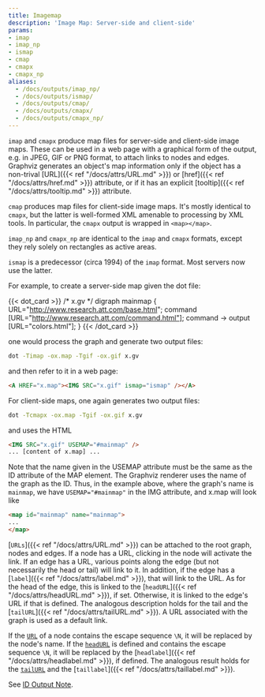 ```yaml
---
title: Imagemap
description: 'Image Map: Server-side and client-side'
params:
- imap
- imap_np
- ismap
- cmap
- cmapx
- cmapx_np
aliases:
  - /docs/outputs/imap_np/
  - /docs/outputs/ismap/
  - /docs/outputs/cmap/
  - /docs/outputs/cmapx/
  - /docs/outputs/cmapx_np/
---
```

`imap` and `cmapx` produce map files for server-side and client-side image maps.
These can be used in a web page with
a graphical form of the output, e.g. in JPEG, GIF or PNG format, to attach
links to nodes and edges. 
Graphviz generates an object's map information only if the object has a non-trival 
[URL]({{< ref "/docs/attrs/URL.md" >}}) or [href]({{< ref "/docs/attrs/href.md" >}})
attribute, or if it has an explicit [tooltip]({{< ref "/docs/attrs/tooltip.md" >}}) attribute.

`cmap` produces map files for client-side image maps. It's
mostly identical to `cmapx`, but the latter is well-formed XML amenable
to processing by XML tools. In particular, the `cmapx` output is wrapped in
`<map></map>`.

`imap_np` and `cmapx_np` are identical to the `imap` and `cmapx` formats,
except they rely solely on rectangles as active areas.

`ismap` is a predecessor (circa 1994)
of the `imap` format.  Most servers now use the latter.

For example, to create a server-side map
given the dot file:

{{< dot_card >}}
/* x.gv */
digraph mainmap {
  URL="http://www.research.att.com/base.html";
  command [URL="http://www.research.att.com/command.html"];
  command -> output [URL="colors.html"];
}
{{< /dot_card >}}

one would process the graph and generate two output files:

```bash
dot -Timap -ox.map -Tgif -ox.gif x.gv
```

and then refer to it in a web page:

```html
<A HREF="x.map"><IMG SRC="x.gif" ismap="ismap" /></A>
```

For client-side maps, one again generates two output files:

```bash
dot -Tcmapx -ox.map -Tgif -ox.gif x.gv
```

and uses the HTML

```html
<IMG SRC="x.gif" USEMAP="#mainmap" />
... [content of x.map] ...
```

Note that the name given in the USEMAP attribute must be the same
as the ID attribute of the MAP element. The Graphviz renderer
uses the name of the graph as the ID. Thus, in the example above,
where the graph's name is `mainmap`, we have `USEMAP="#mainmap"`
in the IMG attribute, and x.map will look like

```html
<map id="mainmap" name="mainmap">
... 
</map>
```

[`URLs`]({{< ref "/docs/attrs/URL.md" >}}) can be attached to the root
graph, nodes and edges. If a node has a URL, clicking in the node
will activate the link.
If an edge has a URL, various
points along the edge (but not necessarily the head or tail)
will link to it. In addition, if the edge has a
[`label`]({{< ref "/docs/attrs/label.md" >}}), that will link
to the URL.
As for the head of the edge, this is linked to the
[`headURL`]({{< ref "/docs/attrs/headURL.md" >}}), if set.
Otherwise, it is linked to the edge's URL if that is defined.
The analogous description holds for the tail and the
[`tailURL`]({{< ref "/docs/attrs/tailURL.md" >}}).
A URL associated with the graph is used as a default link.

If the [`URL`](/docs/attrs/URL/)
of a node contains the escape sequence `\N`, it will be replaced by
the node's name.
If the [`headURL`](/docs/attrs/headlabel/) is defined and contains the escape sequence `\N`,
it will be replaced by
the [`headlabel`]({{< ref "/docs/attrs/headlabel.md" >}}), if defined.
The analogous result holds for the [`tailURL`](/docs/attrs/tailURL/) and the
[`taillabel`]({{< ref "/docs/attrs/taillabel.md" >}}).

See [ID Output Note](/docs/outputs/#ID).
